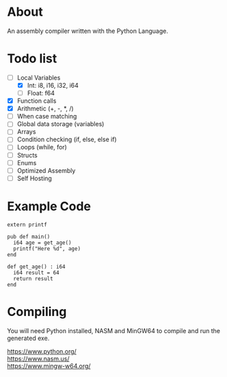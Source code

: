 # About
An assembly compiler written with the Python Language.

# Todo list
- [ ] Local Variables<br>
  - [x] Int: i8, i16, i32, i64 
  - [ ] Float: f64
- [x] Function calls
- [x] Arithmetic (+, -, *, /)
- [ ] When case matching
- [ ] Global data storage (variables)
- [ ] Arrays
- [ ] Condition checking (if, else, else if)
- [ ] Loops (while, for)
- [ ] Structs
- [ ] Enums 
- [ ] Optimized Assembly
- [ ] Self Hosting

# Example Code
```
extern printf

pub def main()
  i64 age = get_age()
  printf("Here %d", age)
end

def get_age() : i64
  i64 result = 64
  return result
end
```

# Compiling
You will need Python installed, NASM and MinGW64 to compile and run the generated exe.

https://www.python.org/
<br>
https://www.nasm.us/
<br>
https://www.mingw-w64.org/
